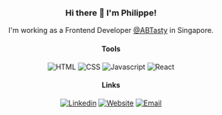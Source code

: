 <div align="center">
  
### Hi there 👋 I'm Philippe!

I'm working as a Frontend Developer [@ABTasty](https://www.abtasty.com/) in Singapore.

#### Tools

![HTML](https://img.shields.io/badge/HTML5-E34F26?style=for-the-badge&logo=html5&logoColor=white)
![CSS](https://img.shields.io/badge/CSS3-1572B6?style=for-the-badge&logo=css3&logoColor=white)
![Javascript](https://img.shields.io/badge/JavaScript-323330?style=for-the-badge&logo=javascript&logoColor=F7DF1E)
![React](https://img.shields.io/badge/React-20232A?style=for-the-badge&logo=react&logoColor=61DAFB)

#### Links

[![Linkedin](https://img.shields.io/badge/LinkedIn-0077B5?style=for-the-badge&logo=linkedin&logoColor=white)](https://www.linkedin.com/in/philippehenoch/)
[![Website](https://img.shields.io/badge/website-000000?style=for-the-badge&logo=About.me&logoColor=white)](https://philippehenoch.fr)
[![Email](https://img.shields.io/badge/Gmail-D14836?style=for-the-badge&logo=gmail&logoColor=white)](mailto:henoch.philippe@gmail.com)
  
 </div>
